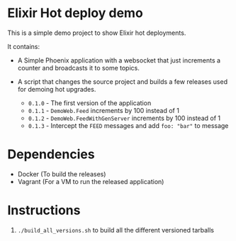 # Elixir Hot deploy demo

This is a simple demo project to show Elixir hot deployments.

It contains:
* A Simple Phoenix application with a websocket that just increments
  a counter and broadcasts it to some topics.
* A script that changes the source project and builds a few releases used
  for demoing hot upgrades.

  * `0.1.0` - The first version of the application
  * `0.1.1` - `DemoWeb.Feed` increments by 100 instead of 1
  * `0.1.2` - `DemoWeb.FeedWithGenServer` increments by 100 instead of 1
  * `0.1.3` - Intercept the `FEED` messages and add `foo: "bar"` to message

# Dependencies

* Docker (To build the releases)
* Vagrant (For a VM to run the released application)

# Instructions

1. `./build_all_versions.sh` to build all the different versioned tarballs
